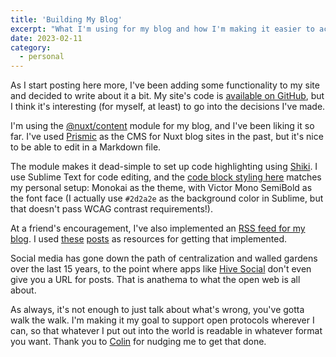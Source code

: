 ```yaml
---
title: 'Building My Blog'
excerpt: "What I'm using for my blog and how I'm making it easier to access."
date: 2023-02-11
category:
  - personal
---
```


As I start posting here more, I've been adding some functionality to my site and decided to write about it a bit. My site's code is [available on GitHub](https://github.com/cspivack/craigspivack.com), but I think it's interesting (for myself, at least) to go into the decisions I've made.

I'm using the [@nuxt/content](https://content.nuxtjs.org/) module for my blog, and I've been liking it so far. I've used [Prismic](https://prismic.io/) as the CMS for Nuxt blog sites in the past, but it's nice to be able to edit in a Markdown file.

The module makes it dead-simple to set up code highlighting using [Shiki](https://github.com/shikijs/shiki). I use Sublime Text for code editing, and the [code block styling here](/blog/nginx-internal-redirects) matches my personal setup: Monokai as the theme, with Victor Mono SemiBold as the font face (I actually use `#2d2a2e` as the background color in Sublime, but that doesn't pass WCAG contrast requirements!).

At a friend's encouragement, I've also implemented an [RSS feed for my blog](https://www.craigspivack.com/blog/rss.xml). I used [these](https://mokkapps.de/blog/create-an-rss-feed-with-nuxt-3-and-nuxt-content-v2/) [posts](https://journal.maciejpedzi.ch/generating-rss-feeds-for-a-nuxt-content-site) as resources for getting that implemented.

Social media has gone down the path of centralization and walled gardens over the last 15 years, to the point where apps like [Hive Social](https://www.hivesocial.app/) don't even give you a URL for posts. That is anathema to what the open web is all about.

As always, it's not enough to just talk about what's wrong, you've gotta walk the walk. I'm making it my goal to support open protocols wherever I can, so that whatever I put out into the world is readable in whatever format you want. Thank you to [Colin](https://colin.mahns.net/) for nudging me to get that done.